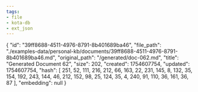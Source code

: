 ```yaml
---
tags:
- file
- kota-db
- ext_json
---
```

{
  "id": "39ff8688-4511-4976-8791-8b401689ba46",
  "file_path": "./examples-data/personal-kb/documents/39ff8688-4511-4976-8791-8b401689ba46.md",
  "original_path": "/generated/doc-062.md",
  "title": "Generated Document 62",
  "size": 202,
  "created": 1754607754,
  "updated": 1754607754,
  "hash": [
    251,
    52,
    111,
    216,
    212,
    66,
    163,
    22,
    231,
    145,
    8,
    132,
    35,
    154,
    192,
    243,
    144,
    46,
    212,
    152,
    98,
    25,
    124,
    35,
    4,
    240,
    91,
    110,
    36,
    161,
    36,
    87
  ],
  "embedding": null
}